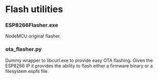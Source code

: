 # Flash utilities

### ESP8266Flasher.exe ###
NodeMCU original flasher.

### ota_flasher.py ###
Dummy wrapper to libcurl.exe to provide easy OTA flashing.
Given the ESP8266 IP it provides the ability to flash either a firmware binary or a filesystem espfs file.
